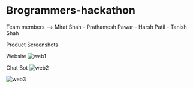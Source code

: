 # Brogrammers-hackathon

Team members -->
Mirat Shah -
Prathamesh Pawar -
Harsh Patil -
Tanish Shah

Product Screenshots

Website
![web1](https://user-images.githubusercontent.com/88181752/151686085-8e1d7690-7ab4-429b-8f82-93805be088b6.png)

Chat Bot
![web2](https://user-images.githubusercontent.com/88181752/151686090-165dc45b-6f70-492e-9e49-d45a67ce07ab.png)

![web3](https://user-images.githubusercontent.com/88181752/151686097-6fe513c6-1ec3-4606-97e6-f0ae5d12a44b.png)
